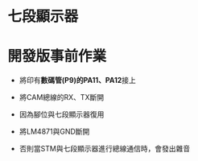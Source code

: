 # 七段顯示器


# 開發版事前作業

* 將印有**數碼管(P9)**的**PA11、PA12**接上 

* 將CAM總線的RX、TX斷開<br>
* 因為腳位與七段顯示器復用

* 將LM4871與GND斷開<br>
* 否則當STM與七段顯示器進行總線通信時，會發出雜音



























